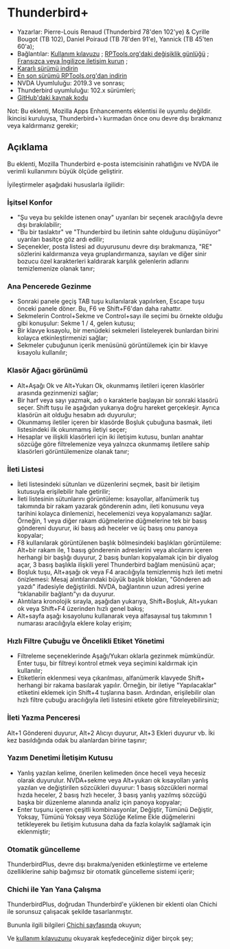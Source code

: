 # Thunderbird+

* Yazarlar: Pierre-Louis Renaud (Thunderbird 78'den 102'ye) & Cyrille Bougot (TB 102), Daniel Poiraud (TB 78'den 91'e), Yannick (TB 45'ten 60'a);
* Bağlantılar: [Kullanım kılavuzu][4] ;
  [RPTools.org'daki değişiklik günlüğü][5] ;
  [Fransızca veya İngilizce iletişim kurun][6] ;
* [Kararlı sürümü indirin][1]
* [En son sürümü RPTools.org'dan indirin][3]
* NVDA Uyumluluğu: 2019.3 ve sonrası;
* Thunderbird uyumluluğu: 102.x sürümleri;
* [GitHub'daki kaynak kodu][2]

Not: Bu eklenti, Mozilla Apps Enhancements eklentisi ile uyumlu değildir. İkincisi kuruluysa, Thunderbird+'ı kurmadan önce onu devre dışı bırakmanız veya kaldırmanız gerekir;

## Açıklama

Bu eklenti, Mozilla Thunderbird e-posta istemcisinin rahatlığını ve NVDA ile verimli kullanımını büyük ölçüde geliştirir.

İyileştirmeler aşağıdaki hususlarla ilgilidir:

### İşitsel Konfor

* "Şu veya bu şekilde istenen onay" uyarıları bir seçenek aracılığıyla devre dışı bırakılabilir;
* "Bu bir taslaktır" ve "Thunderbird bu iletinin sahte olduğunu düşünüyor" uyarıları basitçe göz ardı edilir;
* Seçenekler, posta listesi ad duyurusunu devre dışı bırakmanıza, "RE" sözlerini kaldırmanıza veya gruplandırmanıza, sayıları ve diğer sinir bozucu özel karakterleri kaldırarak karşılık gelenlerin adlarını temizlemenize olanak tanır;

### Ana Pencerede Gezinme

* Sonraki panele geçiş TAB tuşu kullanılarak yapılırken, Escape tuşu önceki panele döner. Bu, F6 ve Shift+F6'dan daha rahattır.
* Sekmelerin Control+Sekme ve Control+sayı ile seçimi bu örnekte olduğu gibi konuşulur: Sekme 1 / 4, gelen kutusu;
* Bir klavye kısayolu, bir menüdeki sekmeleri listeleyerek bunlardan birini kolayca etkinleştirmenizi sağlar;
* Sekmeler çubuğunun içerik menüsünü görüntülemek için bir klavye kısayolu kullanılır;

### Klasör Ağacı görünümü

* Alt+Aşağı Ok ve Alt+Yukarı Ok, okunmamış iletileri içeren klasörler arasında gezinmenizi sağlar;
* Bir harf veya sayı yazmak, adı o karakterle başlayan bir sonraki klasörü seçer. Shift tuşu ile aşağıdan yukarıya doğru hareket gerçekleşir. Ayrıca klasörün ait olduğu hesabın adı duyurulur;
* Okunmamış iletiler içeren bir klasörde Boşluk çubuğuna basmak, ileti listesindeki ilk okunmamış iletiyi seçer;
* Hesaplar ve ilişkili klasörleri için iki iletişim kutusu, bunları anahtar sözcüğe göre filtrelemenize veya yalnızca okunmamış iletilere sahip klasörleri görüntülemenize olanak tanır;

### İleti Listesi

* İleti listesindeki sütunları ve düzenlerini seçmek, basit bir iletişim kutusuyla erişilebilir hale getirilir;
* İleti listesinin sütunlarını görüntüleme: kısayollar, alfanümerik tuş takımında bir rakam yazarak gönderenin adını, ileti konusunu veya tarihini kolayca dinlemenizi, hecelemenizi veya kopyalamanızı sağlar. Örneğin, 1 veya diğer rakam düğmelerine düğmelerine tek bir basış göndereni duyurur, iki basış adı heceler ve üç basış onu panoya kopyalar;
* F8 kullanılarak görüntülenen başlık bölmesindeki başlıkları görüntüleme: Alt+bir rakam ile, 1 basış gönderenin adreslerini veya alıcılarını içeren herhangi bir başlığı duyurur, 2 basış bunları kopyalamak için bir diyalog açar, 3 basış başlıkla ilişkili yerel Thunderbird bağlam menüsünü açar;
* Boşluk tuşu, Alt+aşağı ok veya F4 aracılığıyla temizlenmiş hızlı ileti metni önizlemesi: Mesaj alıntılarındaki büyük başlık blokları, "Gönderen adı yazdı" ifadesiyle değiştirildi. NVDA, bağlantının uzun adresi yerine "tıklanabilir bağlantı"yı da duyurur.
* Alıntılara kronolojik sırayla, aşağıdan yukarıya, Shift+Boşluk, Alt+yukarı ok veya Shift+F4 üzerinden hızlı genel bakış;
* Alt+sayfa aşağı kısayolunu kullanarak veya alfasayısal tuş takımının 1 numarası aracılığıyla eklere kolay erişim;

### Hızlı Filtre Çubuğu ve Öncelikli Etiket Yönetimi 

* Filtreleme seçeneklerinde Aşağı/Yukarı oklarla gezinmek mümkündür. Enter tuşu, bir filtreyi kontrol etmek veya seçimini kaldırmak için kullanılır;
* Etiketlerin eklenmesi veya çıkarılması, alfanümerik klavyede Shift+ herhangi bir rakama basılarak yapılır. Örneğin, bir iletiye "Yapılacaklar" etiketini eklemek için Shift+4 tuşlarına basın. Ardından, erişilebilir olan hızlı filtre çubuğu aracılığıyla ileti listesini etikete göre filtreleyebilirsiniz;

### İleti Yazma Penceresi

Alt+1 Göndereni duyurur, Alt+2 Alıcıyı duyurur, Alt+3 Ekleri duyurur vb. İki kez basıldığında odak bu alanlardan birine taşınır;

### Yazım Denetimi İletişim Kutusu

* Yanlış yazılan kelime, önerilen kelimeden önce heceli veya hecesiz olarak duyurulur. NVDA+sekme veya Alt+yukarı ok kısayolları yanlış yazılan ve değiştirilen sözcükleri duyurur: 1 basış sözcükleri normal hızda heceler, 2 basış hızlı heceler, 3 basış yanlış yazılmış sözcüğü başka bir düzenleme alanında analiz için panoya kopyalar;
* Enter tuşunu içeren çeşitli kombinasyonlar, Değiştir, Tümünü Değiştir, Yoksay, Tümünü Yoksay veya Sözlüğe Kelime Ekle düğmelerini tetikleyerek bu iletişim kutusuna daha da fazla kolaylık sağlamak için eklenmiştir;

### Otomatik güncelleme

ThunderbirdPlus, devre dışı bırakma/yeniden etkinleştirme ve erteleme özelliklerine sahip bağımsız bir otomatik güncelleme sistemi içerir;

### Chichi ile Yan Yana Çalışma

ThunderbirdPlus, doğrudan Thunderbird'e yüklenen bir eklenti olan Chichi ile sorunsuz çalışacak şekilde tasarlanmıştır.

Bununla ilgili bilgileri [Chichi sayfasında][7] okuyun;


Ve [kullanım kılavuzunu][4] okuyarak keşfedeceğiniz diğer birçok şey;

<!-- Çevirmenler : aşağıdaki 4, 5 ve 7 numaralı bağlantılarda, lang=en gördüğünüz yerde en kodunu dil kodunuzla değiştirin. TR gibi.-->

[1]: https://www.nvaccess.org/addonStore/legacy?file=thunderbirdPlus

[2]: https://github.com/RPTools-org/ThunderbirdPlus/

[3]: https://www.rptools.org/?p=8610

[4]: https://www.rptools.org/NVDA-Thunderbird/get.php?pg=manual&lang=tr

[5]: https://www.rptools.org/NVDA-Thunderbird/get.php?pg=changes&lang=tr

[6]: https://www.rptools.org/NVDA-Thunderbird/toContact.html

[7]: https://www.rptools.org/NVDA-Thunderbird/get.php?pg=chichi&lang=en
